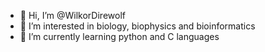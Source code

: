 - 👋 Hi, I’m @WilkorDirewolf
- 👀 I’m interested in biology, biophysics and bioinformatics
- 🌱 I’m currently learning python and C languages

<!---
WilkorDirewolf/WilkorDirewolf is a ✨ special ✨ repository because its `README.md` (this file) appears on your GitHub profile.
You can click the Preview link to take a look at your changes.
--->
